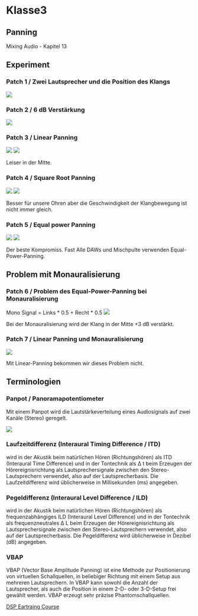 # Klasse3

## Panning 

Mixing Audio - Kapitel 13

## Experiment

### Patch 1 / Zwei Lautsprecher und die Position des Klangs
![](Klasse3/left_right_center.png)


### Patch 2 / 6 dB Verstärkung

![](Klasse3/two_speakers.png)
 

### Patch 3 / Linear Panning
![](Klasse3/linear_panning_graph.png)
![](Klasse3/linear_panning.png)

Leiser in der Mitte.

### Patch 4 / Square Root Panning
![](Klasse3/square_root_panning_graph.png)
![](Klasse3/square_root_panning.png)

Besser für unsere Ohren aber die Geschwindigkeit der Klangbewegung ist nicht immer gleich.

### Patch 5 / Equal power Panning
![](Klasse3/equal_power_panning_graph.png)
![](Klasse3/equal_power_panning.png)

Der beste Kompromiss. Fast Alle DAWs und Mischpulte verwenden Equal-Power-Panning.

## Problem mit Monauralisierung

### Patch 6 / Problem des Equal-Power-Panning bei Monauralisierung

Mono Signal = Links * 0.5 + Recht * 0.5
![](Klasse3/monaural_problem.png)

Bei der Monauralisierung wird der Klang in der Mitte +3 dB verstärkt.

### Patch 7 / Linear Panning und Monauralisierung

![](Klasse3/linear+mono.png)


Mit Linear-Panning bekommen wir dieses Problem nicht.


## Terminologien

### Panpot / Panoramapotentiometer
Mit einem Panpot wird die Lautstärkeverteilung eines Audiosignals auf zwei Kanäle (Stereo) geregelt. 

![](Klasse3/pan.jpeg)

### Laufzeitdifferenz (Interaural Timing Difference / ITD)
wird in der Akustik beim natürlichen Hören (Richtungshören) als ITD (Interaural Time Difference) und in der Tontechnik als Δ t beim Erzeugen der Hörereignisrichtung als Lautsprechersignale zwischen den Stereo-Lautsprechern verwendet, also auf der Lautsprecherbasis. Die Laufzeitdifferenz wird üblicherweise in Millisekunden (ms) angegeben.

### Pegeldifferenz (Interaural Level Difference / ILD)
wird in der Akustik beim natürlichen Hören (Richtungshören) als frequenzabhängiges ILD (Interaural Level Difference) und in der Tontechnik als frequenzneutrales Δ L beim Erzeugen der Hörereignisrichtung als Lautsprechersignale zwischen den Stereo-Lautsprechern verwendet, also auf der Lautsprecherbasis. Die Pegeldifferenz wird üblicherweise in Dezibel (dB) angegeben.

### VBAP
VBAP (Vector Base Amplitude Panning) ist eine Methode zur Positionierung von virtuellen Schallquellen, in beliebiger Richtung mit einem Setup aus mehreren Lautsprechern. In VBAP kann sowohl die Anzahl der Lautsprecher, als auch die Position in einem 2-D- oder 3-D-Setup frei gewählt werden. VBAP erzeugt sehr präzise Phantomschallquellen.


[DSP Eartraing Course](http://folk.ntnu.no/oyvinbra/gdsp/Lesson1Panning.html)